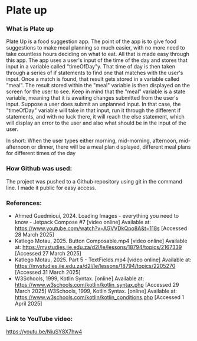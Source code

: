 # Plate up

### What is Plate up
Plate Up is a food suggestion app.
The point of the app is to give food suggestions to make meal planning so much easier, with no more need to take countless hours deciding on what to eat. All that is made easy through this app.
The app uses a user's input of the time of the day and stores that input in a variable called "timeOfDay"y. That time of day is then taken through a series of if statements to find one that matches with the user's input. Once a match is found, that result gets stored in a variable called "meal". The result stored within the "meal" variable is then displayed on the screen for the user to see. Keep in mind that the "meal" variable is a state variable, meaning that it is awaiting changes submitted from the user's input.
Suppose a user does submit an unplanned input. In that case, the "timeOfDay" variable will take in that input, run it through the different if statements, and with no luck there, it will reach the else statement, which will display an error to the user and also what should be in the input of the user.

In short: When the user types either morning, mid-morning, afternoon, mid-afternoon or dinner, there will be a meal plan displayed, different meal plans for different times of the day

### How Github was used:

The project was pushed to a Github repository using git in the command line. I made it public for easy access.

### References:

* Ahmed Guedmioui, 2024. Loading Images - everything you need to know - Jetpack Compose #7 [video online] Available at: <https://www.youtube.com/watch?v=AGVVDkQpo8A&t=118s> [Accessed 28 March 2025]
* Katlego Motau, 2025. Button Composable.mp4 [video online] Available at: <https://mystudies.iie.edu.za/d2l/le/lessons/18794/topics/2167339> [Accessed 27 March 2025]
* Katlego Motau, 2025. Part 5 - TextFields.mp4 [video online] Available at: <https://mystudies.iie.edu.za/d2l/le/lessons/18794/topics/2205270> [Accessed 31 March 2025]
* W3Schools, 1999, Kotlin Syntax. [online] Available at: <https://www.w3schools.com/kotlin/kotlin_syntax.php> [Accessed 29 March 2025]
W3Schools, 1999, Kotlin Syntax. [online] Available at: <https://www.w3schools.com/kotlin/kotlin_conditions.php> [Accessed 1 April 2025]

### Link to YouTube video:
<https://youtu.be/NiuSY8X7hw4>
